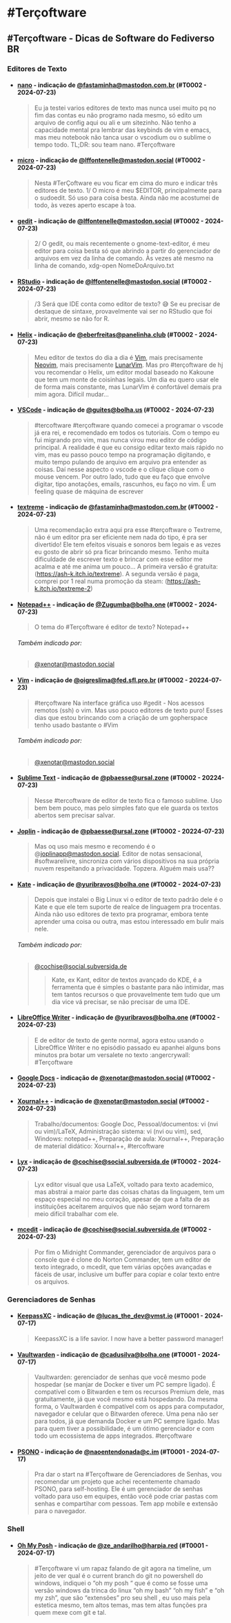 # \#Terçoftware
## \#Terçoftware - Dicas de Software do Fediverso BR

### Editores de Texto

* #### [nano](https://www.nano-editor.org) - indicação de [@fastaminha@mastodon.com.br](https://mastodon.com.br/@fantasminha) (#T0002 - 2024-07-23)
  
  > Eu ja testei varios editores de texto mas nunca usei muito pq no fim das contas eu não programo nada mesmo, só edito um arquivo de config aqui ou ali e um sitezinho. Não tenho a capacidade mental pra lembrar das keybinds de vim e emacs, mas meu notebook não tanca usar o vscodium ou o sublime o tempo todo. TL;DR: sou team nano. #Terçoftware

* #### [micro](https://micro-editor.github.io/) - indicação de [@lffontenelle@mastodon.social](https://mastodon.social/@lffontenelle) (#T0002 - 2024-07-23)

  > Nesta #TerÇoftware eu vou ficar em cima do muro e indicar três editores de texto. 1/ O micro é meu $EDITOR, principalmente para o sudoedit. Só uso para coisa besta. Ainda não me acostumei de todo, às vezes aperto escape à toa.

* #### [gedit](https://help.gnome.org/users/gedit/stable/) - indicação de [@lffontenelle@mastodon.social](https://mastodon.social/@lffontenelle) (#T0002 - 2024-07-23)

  > 2/ O gedit, ou mais recentemente o gnome-text-editor, é meu editor para coisa besta só que abrindo a partir do gerenciador de arquivos em vez da linha de comando. Às vezes até mesmo na linha de comando, xdg-open NomeDoArquivo.txt

* #### [RStudio](https://posit.co/download/rstudio-desktop/) - indicação de [@lffontenelle@mastodon.social](https://mastodon.social/@lffontenelle) (#T0002 - 2024-07-23)

  > /3 Será que IDE conta como editor de texto? 😅 Se eu precisar de destaque de sintaxe, provavelmente vai ser no RStudio que foi abrir, mesmo se não for R.

* #### [Helix](https://helix-editor.com/) - indicação de [@eberfreitas@panelinha.club](https://panelinha.club/@eberfreitas) (#T0002 - 2024-07-23)
  
  > Meu editor de textos do dia a dia é [Vim](https://www.vim.org/), mais precisamente [Neovim](https://neovim.io/), mais precisamente [LunarVim](https://www.lunarvim.org/). Mas pro #terçoftware de hj vou recomendar o Helix, um editor modal baseado no Kakoune que tem um monte de coisinhas legais. Um dia eu quero usar ele de forma mais constante, mas LunarVim é confortável demais pra mim agora. Difícil mudar...

* #### [VSCode](https://code.visualstudio.com) - indicação de [@guites@bolha.us](https://bolha.us/@guites) (#T0002 - 2024-07-23)

  > #tercoftware #terçoftware quando comecei a programar o vscode já era rei, e recomendado em todos os tutoriais. Com o tempo eu fui migrando pro vim, mas nunca virou meu editor de código principal. A realidade é que eu consigo editar texto mais rápido no vim, mas eu passo pouco tempo na programação digitando, e muito tempo pulando de arquivo em arquivo pra entender as coisas. Daí nesse aspecto o vscode e o clique clique com o mouse vencem. Por outro lado, tudo que eu faço que envolve digitar, tipo anotações, emails, rascunhos, eu faço no vim. É um feeling quase de máquina de escrever

* #### [textreme](https://ash-k.itch.io/textreme) - indicação de [@fastaminha@mastodon.com.br](https://mastodon.com.br/@fantasminha) (#T0002 - 2024-07-23)

  > Uma recomendação extra aqui pra esse #terçoftware o Textreme, não é um editor pra ser eficiente nem nada do tipo, é pra ser divertido! Ele tem efeitos visuais e sonoros bem legais e as vezes eu gosto de abrir só pra ficar brincando mesmo. Tenho muita dificuldade de escrever texto e brincar com esse editor me acalma e até me anima um pouco... A primeira versão é gratuita: (https://ash-k.itch.io/textreme). A segunda versão é paga, comprei por 1 real numa promoção da steam: (https://ash-k.itch.io/textreme-2)

* #### [Notepad++](https://notepad-plus-plus.org/) - indicação de [@Zugumba@bolha.one](https://bolha.one/@Zugumba) (#T0002 - 2024-07-23)

  > O tema do #Terçoftware é editor de texto? Notepad++

  ###### Também indicado por:
  > [@xenotar@mastodon.social](https://mastodon.social/@xenotar)

* #### [Vim](https://www.vim.org/) - indicação de [@oigreslima@fed.sfl.pro.br](https://fed.sfl.pro.br/profile/oigreslima) (#T0002 - 20224-07-23)
  
  > #terçoftware Na interface gráfica uso #gedit - Nos acessos remotos (ssh) o vim. Mas uso pouco editores de texto puro! Esses dias que estou brincando com a criação de um gopherspace tenho usado bastante o #Vim
  
  ###### Também indicado por:
  > [@xenotar@mastodon.social](https://mastodon.social/@xenotar)
  
* #### [Sublime Text](https://www.sublimetext.com/) - indicação de [@pbaesse@ursal.zone](https://ursal.zone/@pbaesse) (#T0002 - 20224-07-23)
  
  > Nesse #tercoftware de editor de texto fica o famoso sublime. Uso bem bem pouco, mas pelo simples fato que ele guarda os textos abertos sem precisar salvar.

* #### [Joplin](https://joplinapp.org/) - indicação de [@pbaesse@ursal.zone](https://ursal.zone/@pbaesse) (#T0002 - 20224-07-23)
  
  > Mas oq uso mais mesmo e recomendo é o @joplinapp@mastodon.social. Editor de notas sensacional, #softwarelivre, sincroniza com vários dispositivos na sua própria nuvem respeitando a privacidade. Topzera. Alguém mais usa??

* #### [Kate](https://kate-editor.org) - indicação de [@yuribravos@bolha.one](https://bolha.one/@yuribravos) (#T0002 - 2024-07-23)
  
  > Depois que instalei o Big Linux vi o editor de texto padrão dele é o Kate e que ele tem suporte de realce de linguagem pra trocentas. Ainda não uso editores de texto pra programar, embora tente aprender uma coisa ou outra, mas estou interessado em bulir mais nele.

  ###### Também indicado por:
  > [@cochise@social.subversida.de](https://social.subversida.de/@cochise)
  >> Kate, ex Kant, editor de textos avançado do KDE, é a ferramenta que é simples o bastante para não intimidar, mas tem tantos recursos o que provavelmente tem tudo que um dia vice vá precisar, se não precisar de uma IDE.

* #### [LibreOffice Writer](https://www.libreoffice.org/) - indicação de [@yuribravos@bolha.one](https://bolha.one/@yuribravos) (#T0002 - 2024-07-23)
  
  > E de editor de texto de gente normal, agora estou usando o LibreOffice Writer e no episódio passado eu apanhei alguns bons minutos pra botar um versalete no texto :angercrywall: #Terçoftware

* #### [Google Docs](https://docs.google.com) - indicação de [@xenotar@mastodon.social](https://mastodon.social/@xenotar) (#T0002 - 2024-07-23)
* #### [Xournal++](https://xournalpp.github.io/) - indicação de [@xenotar@mastodon.social](https://mastodon.social/@xenotar) (#T0002 - 2024-07-23)
  
  > Trabalho/documentos: Google Doc, Pessoal/documentos: vi (nvi ou vim)/LaTeX, Administração sistema: vi (nvi ou vim), sed, Windows: notepad++, Preparação de aula: Xournal++, Preparação de material didático: Xournal++, #tercoftware

* #### [Lyx](https://www.lyx.org/) - indicação de [@cochise@social.subversida.de](https://social.subversida.de/@cochise) (#T0002 - 2024-07-23)
  
  > Lyx editor visual que usa LaTeX, voltado para texto academico, mas abstrai a maior parte das coisas chatas da linguagem, tem um espaço especial no meu coração, apesar de que a falta de as instituições aceitarem arquivos que não sejam word tornarem meio difícil trabalhar com ele.

* #### [mcedit](https://midnight-commander.org/) - indicação de [@cochise@social.subversida.de](https://social.subversida.de/@cochise) (#T0002 - 2024-07-23)

  >Por fim o Midnight Commander, gerenciador de arquivos para o console que é clone do Norton Commander, tem um editor de texto integrado, o mcedit, que tem várias opções avançadas e fáceis de usar, inclusive um buffer para copiar e colar texto entre os arquivos.
  



### Gerenciadores de Senhas

* #### [KeepassXC](https://keepassxc.org/) - indicação de [@lucas_the_dev@vmst.io](https://vmst.io/@lucas_the_dev/) (#T0001 - 2024-07-17)
  > KeepassXC is a life savior. I now have a better password manager!

* #### [Vaultwarden](https://github.com/dani-garcia/vaultwarden) - indicação de [@cadusilva@bolha.one](https://bolha.one/@cadusilva) (#T0001 - 2024-07-17)
  > Vaultwarden: gerenciador de senhas que você mesmo pode hospedar (se manjar de Docker e tiver um PC sempre ligado).
  > É compatível com o Bitwarden e tem os recursos Premium dele, mas gratuitamente, já que você mesmo está hospedando.
  > Da mesma forma, o Vaultwarden é compatível com os apps para computador, navegador e celular que o Bitwarden oferece.
  > Uma pena não ser para todos, já que demanda Docker e um PC sempre ligado. Mas para quem tiver a possibilidade, é um ótimo gerenciador e com todo um ecossistema de apps integrados.
  > #terçoftware

* #### [PSONO](https://psono.com/) - indicação de [@naoentendonada@c.im](https://c.im/@naoentendonada) (#T0001 - 2024-07-17)
  > Pra dar o start na #Terçoftware de Gerenciadores de Senhas, vou recomendar um projeto que achei recentemente chamado PSONO, para self-hosting. Ele é um gerenciador de senhas voltado para uso em equipes, então você pode criar pastas com senhas e compartihar com pessoas. Tem app mobile e extensão para o navegador.

### Shell

* #### [Oh My Posh](https://ohmyposh.dev/) - indicação de [@ze_andarilho@harpia.red](https://social.harpia.red/users/Ze_Andarilho) (#T0001 - 2024-07-17)
  
  > #Terçoftware vi um rapaz falando de git agora na timeline, um jeito de ver qual é o current branch do git no powershell do windows, indiquei o “oh my posh “ que é como se fosse  uma versão windows da trinca do linux “oh my bash” “oh my fish” e “oh my zsh”, que são “extensões” pro seu shell , eu uso mais pela estetica mesmo, tem altos temas, mas tem altas funções  pra quem mexe com git e tal.
